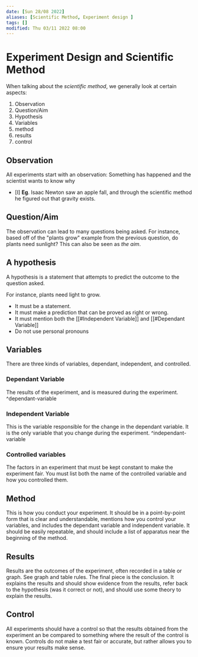 ```yaml
---
date: [Sun 28/08 2022]
aliases: [Scientific Method, Experiment design ]
tags: []
modified: Thu 03/11 2022 08:00
---
```

# Experiment Design and Scientific Method
When talking about the *scientific method*, we generally look at certain aspects:
1. Observation
2. Question/Aim
3. Hypothesis
4. Variables
5. method
6. results
7. control

## Observation
All experiments start with an observation: Something has happened and the scientist wants to know why
- [I] **Eg**. Isaac Newton saw an apple fall, and through the scientific method he figured out that gravity exists. 

## Question/Aim
The observation can lead to many questions being asked.
For instance, based off of the "plants grow" example from the previous question, do plants need sunlight?
This can also be seen as *the aim*.

## A hypothesis
A hypothesis is a statement that attempts to predict the outcome to the question asked.

For instance, plants need light to grow.

-   It must be a statement.
-   It must make a prediction that can be proved as right or wrong.
-   It must mention both the [[#Independent Variable]] and [[#Dependant Variable]]
-   Do not use personal pronouns

## Variables
There are three kinds of variables, dependant, independent, and controlled.

### Dependant Variable
The results of the experiment, and is measured during the experiment. ^dependant-variable

### Independent Variable
This is the variable responsible for the change in the dependant variable. It is the only variable that you change during the experiment. ^independant-variable

### Controlled variables
The factors in an experiment that must be kept constant to make the experiment fair. You must list both the name of the controlled variable and how you controlled them.

## Method
This is how you conduct your experiment. It should be in a point-by-point form that is clear and understandable, mentions how you control your variables, and includes the dependant variable and independent variable. It should be easily repeatable, and should include a list of apparatus near the beginning of the method. 

## Results
Results are the outcomes of the experiment, often recorded in a table or graph. See graph and table rules. The final piece is the conclusion. It explains the results and should show evidence from the results, refer back to the hypothesis (was it correct or not), and should use some theory to explain the results. 

## Control
All experiments should have a control so that the results obtained from the experiment an be compared to something where the result of the control is known. Controls do not make a test fair or accurate, but rather allows you to ensure your results make sense. 